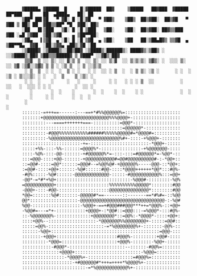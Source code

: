           ▓█████▄ ▓█████  █     █░▓█████  ██▓     ▒█████   ██▓███  ▓█████  ██▀███   █    ██  ▄████▄   ██░ ██ 
          ▒██▀ ██▌▓█   ▀ ▓█░ █ ░█░▓█   ▀ ▓██▒    ▒██▒  ██▒▓██░  ██▒▓█   ▀ ▓██ ▒ ██▒ ██  ▓██▒▒██▀ ▀█  ▓██░ ██▒
          ░██   █▌▒███   ▒█░ █ ░█ ▒███   ▒██░    ▒██░  ██▒▓██░ ██▓▒▒███   ▓██ ░▄█ ▒▓██  ▒██░▒▓█    ▄ ▒██▀▀██░
          ░▓█▄   ▌▒▓█  ▄ ░█░ █ ░█ ▒▓█  ▄ ▒██░    ▒██   ██░▒██▄█▓▒ ▒▒▓█  ▄ ▒██▀▀█▄  ▓▓█  ░██░▒▓▓▄ ▄██▒░▓█ ░██ 
          ░▒████▓ ░▒████▒░░██▒██▓ ░▒████▒░██████▒░ ████▓▒░▒██▒ ░  ░░▒████▒░██▓ ▒██▒▒▒█████▓ ▒ ▓███▀ ░░▓█▒░██▓
           ▒▒▓  ▒ ░░ ▒░ ░░ ▓░▒ ▒  ░░ ▒░ ░░ ▒░▓  ░░ ▒░▒░▒░ ▒▓▒░ ░  ░░░ ▒░ ░░ ▒▓ ░▒▓░░▒▓▒ ▒ ▒ ░ ░▒ ▒  ░ ▒ ░░▒░▒
           ░ ▒  ▒  ░ ░  ░  ▒ ░ ░   ░ ░  ░░ ░ ▒  ░  ░ ▒ ▒░ ░▒ ░      ░ ░  ░  ░▒ ░ ▒░░░▒░ ░ ░   ░  ▒    ▒ ░▒░ ░
           ░ ░  ░    ░     ░   ░     ░     ░ ░   ░ ░ ░ ▒  ░░          ░     ░░   ░  ░░░ ░ ░ ░         ░  ░░ ░
             ░       ░  ░    ░       ░  ░    ░  ░    ░ ░              ░  ░   ░        ░     ░ ░       ░  ░  ░
           ░                                                                                ░                
          :::::::-=+++==------:---==+*#%%@@@@@@%=:::::::::::::::::::::
          :::::::+@@@@@@@@@@@@@@@@@@@@@@@@@%%%@@@@+-::::::::::::::::::
          :::::::::---====+++++++===-::::::::::=@@@*-:::::::::::::::::
          ::::::::::::::::::::::::::::::::::::::=@@@@@@*-:::::::::::::
          :::::::::-#@@@%%%%%%%%%%%######%%%%%@@@@@#=*@@@@#=::::::::::
          :::::::::-%@@@@@@@@@@@@@@@@@@@@@@@@@@%#+-::::-+%@@@+-:::::::
          ::::::::::::::::::::::-+=-::::::::::::::::::::::-*@@@+-:::::
          :::::+%%-:::-%%-::::::=@@@@%*-:::::::::::::::-+%@@@@@@@-::::
          ::::-%@%-:::-@@-::::::-+#@@@@@@%*=-:::-:::=#@@@@@@*=-%@@*-::
          :::=@@@-::::+@@-::::::-+@@@@@@@@@@@#=@@#@@@@@@@@@@#-:-*@@+::
          ::=@@#-::::=@@*::::::=@@@#--=%@@%@#-+@@@@@@%-----@@@-::*@@+:
          :=@@#-::::+@@+::::::-%@#::::::#@@-::::*@@@@++++++*@@*:::#@%-
          -#@%:::::-%@#::::::-@@@@@@@@@@@@@-:::::-#@@@@@@@@@@@%:::=@@+
          -@@*-=*#*+%@+::::::::::::::::::::::::::::-%@@@#-::::::::-%@%
          =@@@@@@@@@@@+::::::::::::::::::::%%%%%%%%%%@@@@@*::::::::#@@
          -@@@+-:::-#@@-:::::::::::::::::::@@@@@@@@@@@@@@@*::::::::#@@
          *@@=:::::::%@#:::::::-@@@@@#*==-------::-------==*#%#=-::%@@
          @@*::::::::::::::::::-@@@@@@@@@@@@@@@@@@@@@@@@@@@@@@@@-:-%@#
          %@@-::::::::::::::::::-%@@@+-==+#@@@###@@@***++=*@@@%-::+@@+
          -%@@#=---=*+-:::::::::::+@@@@+-:*@@#::=@@@:::-=%@@@*-:::#@%-
          ::-%@@@@@@@%-:::::::::::::+@@@@@@@@*::=@@%:-*@@@@*-::::+@@+:
          ::::+@@%--::::::::::::::::::-*@@@@@@@%%@@@@@@@@+-:::::=@@#::
          :::::=@@%-:::::::::::::::::::::-=*%@@@@@@@@%+-:::::::-@@%-::
          ::::::-%@@+:::::::::::::::::::::::::::::::::::::::::=@@@-:::
          :::::::-+@@@+:::::::::::::::::::::::#@@@%-:::::::::+@@#-::::
          :::::::::-*@@@=:::::::::::::::::::::+@@@%-:::::::-%@@+-:::::
          :::::::::::-#@@@*-:::::::::::::::::::::--::::::-#@@%=:::::::
          ::::::::::::::+@@@@+:::::::::::::::::::::::::-%@@@=:::::::::
          ::::::::::::::::-*@@@@%+-:::::::::::::::::=#@@@%=:::::::::::
          :::::::::::::::::::-+#@@@@@@#*+++=++++*%@@@@%+-:::::::::::::
          ::::::::::::::::::::::::-=*%@@@@@@@@@@@@%+-:::::::::::::::::
